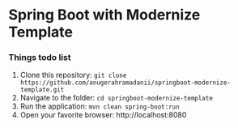 # Spring Boot with Modernize Template

### Things todo list

1. Clone this repository: `git clone https://github.com/anugerahramadanii/springboot-modernize-template.git`
2. Navigate to the folder: `cd springboot-modernize-template`
3. Run the application: `mvn clean spring-boot:run`
4. Open your favorite browser: http://localhost:8080

